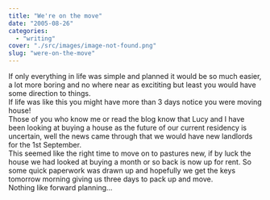```yaml
---
title: "We're on the move"
date: "2005-08-26"
categories: 
  - "writing"
cover: "./src/images/image-not-found.png"
slug: "were-on-the-move"
---
```


If only everything in life was simple and planned it would be so much easier, a lot more boring and no where near as excititing but least you would have some direction to things.  
If life was like this you might have more than 3 days notice you were moving house!  
Those of you who know me or read the blog know that Lucy and I have been looking at buying a house as the future of our current residency is uncertain, well the news came through that we would have new landlords for the 1st September.  
This seemed like the right time to move on to pastures new, if by luck the house we had looked at buying a month or so back is now up for rent. So some quick paperwork was drawn up and hopefully we get the keys tomorrow morning giving us three days to pack up and move.  
Nothing like forward planning…

